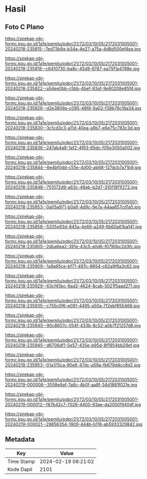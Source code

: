 # Hasil

## Foto C Plano

https://sirekap-obj-formc.kpu.go.id/1a1e/pemilu/pdpr/21/72/03/10/05/2172031005001-20240218-235815--7ed73b9a-b34a-4e27-a75a-4d8d500ef4ea.jpg

https://sirekap-obj-formc.kpu.go.id/1a1e/pemilu/pdpr/21/72/03/10/05/2172031005001-20240218-235818--c6410730-ba8c-45d9-9787-ea75f1a4788e.jpg

https://sirekap-obj-formc.kpu.go.id/1a1e/pemilu/pdpr/21/72/03/10/05/2172031005001-20240218-235822--a54ee0bb-c5bb-4bef-93a1-9e80208e85f4.jpg

https://sirekap-obj-formc.kpu.go.id/1a1e/pemilu/pdpr/21/72/03/10/05/2172031005001-20240218-235826--d2e3809a-c095-48f8-9a02-f38b76c18a34.jpg

https://sirekap-obj-formc.kpu.go.id/1a1e/pemilu/pdpr/21/72/03/10/05/2172031005001-20240218-235830--3c1cd3c3-a11d-40ea-a9b7-e6e75c783c3d.jpg

https://sirekap-obj-formc.kpu.go.id/1a1e/pemilu/pdpr/21/72/03/10/05/2172031005001-20240218-235836--247ab4a9-1af2-4f83-85dc-f05e3050a002.jpg

https://sirekap-obj-formc.kpu.go.id/1a1e/pemilu/pdpr/21/72/03/10/05/2172031005001-20240218-235844--6e4bf0dd-c55e-4d00-ab68-127dcb7a71b9.jpg

https://sirekap-obj-formc.kpu.go.id/1a1e/pemilu/pdpr/21/72/03/10/05/2172031005001-20240218-235848--751072d9-a63c-46eb-b2d7-310f19f1f272.jpg

https://sirekap-obj-formc.kpu.go.id/1a1e/pemilu/pdpr/21/72/03/10/05/2172031005001-20240218-235853--0a05a971-b0a9-4d9c-9e7a-44aa657cd1a5.jpg

https://sirekap-obj-formc.kpu.go.id/1a1e/pemilu/pdpr/21/72/03/10/05/2172031005001-20240218-235858--5205e93d-845a-4e69-a249-6b60a61ba141.jpg

https://sirekap-obj-formc.kpu.go.id/1a1e/pemilu/pdpr/21/72/03/10/05/2172031005001-20240218-235905--2dba6ea2-391e-43c5-a0d6-f0790bc2d3fc.jpg

https://sirekap-obj-formc.kpu.go.id/1a1e/pemilu/pdpr/21/72/03/10/05/2172031005001-20240218-235909--1a9a95ce-bf71-497c-9654-c62a9f6a3c62.jpg

https://sirekap-obj-formc.kpu.go.id/1a1e/pemilu/pdpr/21/72/03/10/05/2172031005001-20240218-235929--63cf45bc-6ad2-4624-8cab-5021f5aad271.jpg

https://sirekap-obj-formc.kpu.go.id/1a1e/pemilu/pdpr/21/72/03/10/05/2172031005001-20240218-235935--c755c0f6-e091-4495-a50a-7f2ebf855468.jpg

https://sirekap-obj-formc.kpu.go.id/1a1e/pemilu/pdpr/21/72/03/10/05/2172031005001-20240218-235940--90c8657c-054f-433b-8c52-a0b7f21257d8.jpg

https://sirekap-obj-formc.kpu.go.id/1a1e/pemilu/pdpr/21/72/03/10/05/2172031005001-20240218-235945--d6706df1-5e57-435e-b95d-8f1954bb29ef.jpg

https://sirekap-obj-formc.kpu.go.id/1a1e/pemilu/pdpr/21/72/03/10/05/2172031005001-20240218-235953--01a315ca-90e6-47dc-a59a-fb678d4cc8d2.jpg

https://sirekap-obj-formc.kpu.go.id/1a1e/pemilu/pdpr/21/72/03/10/05/2172031005001-20240219-000008--3558e9af-7a6c-4b0f-aa8f-34d1881f021e.jpg

https://sirekap-obj-formc.kpu.go.id/1a1e/pemilu/pdpr/21/72/03/10/05/2172031005001-20240219-000012--f87b42c7-7026-4400-93ae-da2050f940df.jpg

https://sirekap-obj-formc.kpu.go.id/1a1e/pemilu/pdpr/21/72/03/10/05/2172031005001-20240219-000021--29856354-1909-444b-b118-ab5933329842.jpg


## Metadata

| Key        | Value               |
| ---------- | ------------------- |
| Time Stamp | 2024-02-19 06:21:02 |
| Kode Dapil | 2101                |



